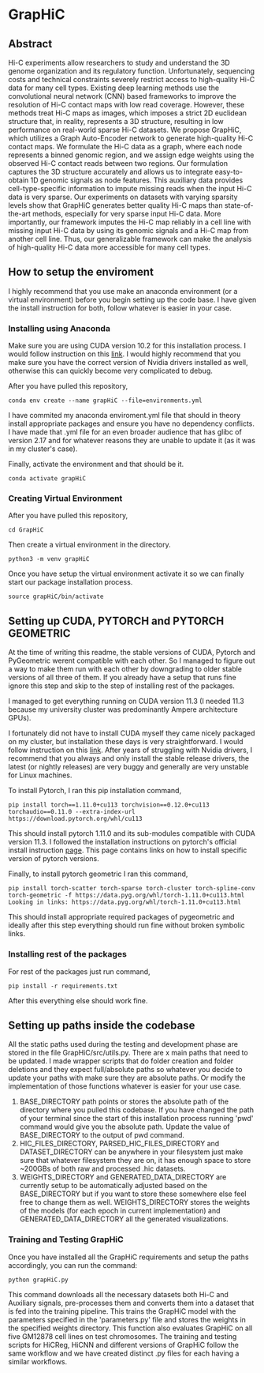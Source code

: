 # GrapHiC

## Abstract 
Hi-C experiments allow researchers to study and understand the 3D genome organization and its regulatory function. Unfortunately, sequencing costs and technical constraints severely restrict access to high-quality Hi-C data for many cell types. Existing deep learning methods use the convolutional neural network (CNN) based frameworks to improve the resolution of Hi-C contact maps with low read coverage. However, these methods treat Hi-C maps as images, which imposes a strict 2D euclidean structure that, in reality, represents a 3D structure, resulting in low performance on real-world sparse Hi-C datasets. We propose GrapHiC, which utilizes a Graph Auto-Encoder network to generate high-quality Hi-C contact maps. We formulate the Hi-C data as a graph, where each node represents a binned genomic region, and we assign edge weights using the observed Hi-C contact reads between two regions. Our formulation captures the 3D structure accurately and allows us to integrate easy-to-obtain 1D genomic signals as node features. This auxiliary data provides cell-type-specific information to impute missing reads when the input Hi-C data is very sparse. Our experiments on datasets with varying sparsity levels show that GrapHiC generates better quality Hi-C maps than state-of-the-art methods, especially for very sparse input Hi-C data. More importantly, our framework imputes the Hi-C map reliably in a cell line with missing input Hi-C data by using its genomic signals and a Hi-C map from another cell line. Thus, our generalizable framework can make the analysis of high-quality Hi-C data more accessible for many cell types.




## How to setup the enviroment
I highly recommend that you use make an anaconda environment (or a virtual environment) before you begin setting up the code base. I have given the install instruction for both, follow whatever is easier in your case. 

### Installing using Anaconda
Make sure you are using CUDA version 10.2 for this installation process. I would follow instruction on this [link](https://developer.nvidia.com/cuda-10.2-download-archive?target_os=Linux). I would highly recommend that you make sure you have the correct version of Nvidia drivers installed as well, otherwise this can quickly become very complicated to debug. 


After you have pulled this repository, 

```
conda env create --name grapHiC --file=environments.yml
```

I have commited my anaconda enviroment.yml file that should in theory install appropriate packages and ensure you have no dependency conflicts. I have made that .yml file for an even broader audience that has glibc of version 2.17 and for whatever reasons they are unable to update it (as it was in my cluster's case). 

Finally, activate the environment and that should be it. 
```
conda activate grapHiC
```


### Creating Virtual Environment
After you have pulled this repository, 

```
cd GrapHiC
```

Then create a virtual environment in the directory.

```
python3 -m venv grapHiC
```

Once you have setup the virtual environment activate it so we can finally start our package installation process. 

```
source grapHiC/bin/activate
```
## Setting up CUDA, PYTORCH and PYTORCH GEOMETRIC
At the time of writing this readme, the stable versions of CUDA, Pytorch and PyGeometric werent compatible with each other. So I managed to figure out a way to make them run with each other by downgrading to older stable versions of all three of them. If you already have a setup that runs fine ignore this step and skip to the step of installing rest of the packages. 

I managed to get everything running on CUDA version 11.3 (I needed 11.3 because my university cluster was predominantly Ampere architecture GPUs). 

I fortunately did not have to install CUDA myself they came nicely packaged on my cluster, but installation these days is very straightforward. I would follow instruction on this [link](https://developer.nvidia.com/cuda-11.3.0-download-archive?target_os=Linux). After years of struggling with Nvidia drivers, I recommend that you always and only install the stable release drivers, the latest (or nightly releases) are very buggy and generally are very unstable for Linux machines. 


To install Pytorch, I ran this pip installation command,
```
pip install torch==1.11.0+cu113 torchvision==0.12.0+cu113 torchaudio==0.11.0 --extra-index-url https://download.pytorch.org/whl/cu113
```
This should install pytorch 1.11.0 and its sub-modules compatible with CUDA version 11.3. I followed the installation instructions on pytorch's official install instruction [page](https://pytorch.org/get-started/previous-versions/). This page contains links on how to install specific version of pytorch versions. 

Finally, to install pytorch geometric I ran this command, 
```
pip install torch-scatter torch-sparse torch-cluster torch-spline-conv torch-geometric -f https://data.pyg.org/whl/torch-1.11.0+cu113.html
Looking in links: https://data.pyg.org/whl/torch-1.11.0+cu113.html
```

This should install appropriate required packages of pygeometric and ideally after this step everything should run fine without broken symbolic links. 

### Installing rest of the packages
For rest of the packages just run command, 

```
pip install -r requirements.txt
```
After this everything else should work fine. 


## Setting up paths inside the codebase
All the static paths used during the testing and development phase are stored in the file GrapHiC/src/utils.py. There are x main paths that need to be updated. I made wrapper scripts that do folder creation and folder deletions and they expect full/absolute paths so whatever you decide to update your paths with make sure they are absolute paths. Or modify the implementation of those functions whatever is easier for your use case. 
1) BASE_DIRECTORY path points or stores the absolute path of the directory where you pulled this codebase. If you have changed the path of your terminal since the start of this installation process running 'pwd' command would give you the absolute path. Update the value of BASE_DIRECTORY to the output of pwd command. 
2) HIC_FILES_DIRECTORY, PARSED_HIC_FILES_DIRECTORY and DATASET_DIRECTORY can be anywhere in your filesystem just make sure that whatever filesystem they are on, it has enough space to store ~200GBs of both raw and processed .hic datasets. 
3) WEIGHTS_DIRECTORY and GENERATED_DATA_DIRECTORY are currently setup to be automatically adjusted based on the BASE_DIRECTORY but if you want to store these somewhere else feel free to change them as well. WEIGHTS_DIRECTORY stores the weights of the models (for each epoch in current implementation) and GENERATED_DATA_DIRECTORY all the generated visualizations.  


### Training and Testing GrapHiC
Once you have installed all the GrapHiC requirements and setup the paths accordingly, you can run the command:
```
python grapHiC.py
```

This command downloads all the necessary datasets both Hi-C and Auxiliary signals, pre-processes them and converts them into a dataset that is fed into the training pipeline. This trains the GrapHiC model with the parameters specified in the 'parameters.py' file and stores the weights in the specified weights directory. This function also evaluates GrapHiC on all five GM12878 cell lines on test chromosomes. The training and testing scripts for HiCReg, HiCNN and different versions of GrapHiC follow the same workflow and we have created distinct .py files for each having a similar workflows. 

